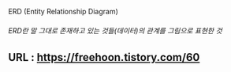 ERD (Entity Relationship Diagram)
    
###### ERD란 말 그대로 존재하고 있는 것들(데이터)의 관계를 그림으로 표현한 것
    
    
## URL : https://freehoon.tistory.com/60
